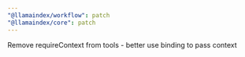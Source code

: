 ```yaml
---
"@llamaindex/workflow": patch
"@llamaindex/core": patch
---
```


Remove requireContext from tools - better use binding to pass context
